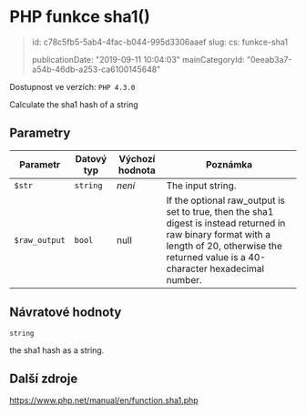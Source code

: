 PHP funkce sha1()
=================

> id: c78c5fb5-5ab4-4fac-b044-995d3306aaef
> slug:
> 	cs: funkce-sha1
>
> publicationDate: "2019-09-11 10:04:03"
> mainCategoryId: "0eeab3a7-a54b-46db-a253-ca6100145648"

Dostupnost ve verzích: `PHP 4.3.0`

Calculate the sha1 hash of a string


Parametry
--------------

| Parametr | Datový typ | Výchozí hodnota | Poznámka |
|-----|-----|-----|-----|
| `$str` | `string` | *není* | The input string. |
| `$raw_output` | `bool` | null | If the optional raw_output is set to true, then the sha1 digest is instead returned in raw binary format with a length of 20, otherwise the returned value is a 40-character hexadecimal number. |


Návratové hodnoty
----------------

`string`

the sha1 hash as a string.

Další zdroje
------------

https://www.php.net/manual/en/function.sha1.php
